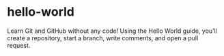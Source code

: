 # hello-world
Learn Git and GitHub without any code! Using the Hello World guide, you’ll create a repository, start a branch, write comments, and open a pull request.
